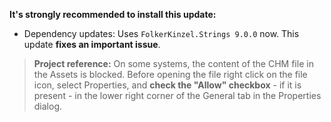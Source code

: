 ﻿**It's strongly recommended to install this update:**
- Dependency updates: Uses `FolkerKinzel.Strings 9.0.0` now. This update **fixes an important issue**.
&nbsp;
>**Project reference:** On some systems, the content of the CHM file in the Assets is blocked. Before opening the file right click on the file icon, select Properties, and **check the "Allow" checkbox** - if it is present - in the lower right corner of the General tab in the Properties dialog.